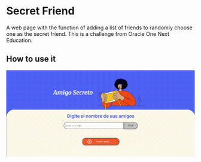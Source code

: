 # Secret Friend
A web page with the function of adding a list of friends to randomly choose one as the secret friend. This is a challenge from Oracle One Next Education.


## How to use it
![Demo GIF](challenge-amigo-secreto_esp-main/assets/Demo.gif)
